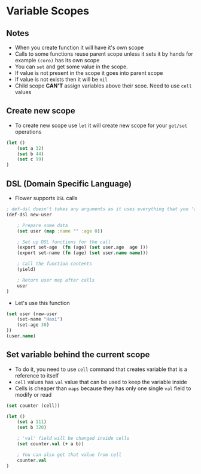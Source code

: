 # Variable Scopes

## Notes
* When you create function it will have it's own scope
* Calls to some functions reuse parent scope unless it sets it by hands for example `(coro)` has its own scope
* You can `set` and get some value in the scope.
* If value is not present in the scope it goes into parent scope
* If value is not exists then it will be `nil`
* Child scope __CAN'T__ assign variables above their scoe. Need to use `cell` values




## Create new scope
* To create new scope use `let` it will create new scope for your `get/set` operations
```clojure
(let ()
    (set a 32)
    (set b 44)
    (set c 99)
)
```


## DSL (Domain Specific Language)
* Flower supports `DSL` calls
```clojure
; def-dsl doesn't takes any arguments as it uses everything that you 'add' inside
(def-dsl new-user

    ; Prepare some data
    (set user (map :name "" :age 0))

    ; Set up DSL functions for the call
    (export set-age  (fn (age) (set user.age  age )))
    (export set-name (fn (age) (set user.name name)))

    ; Call the function contents
    (yield)

    ; Return user map after calls
    user
)
```
* Let's use this function
```clojure
(set user (new-user
    (set-name "Haxi")
    (set-age 30)
))
(user.name)
```


## Set variable behind the current scope
* To do it, you need to use `cell` command that creates variable that is a reference to itself
* `cell` values has `val` value that can be used to keep the variable inside
* Cells is cheaper than `maps` because they has only one single `val` field to modify or read
```clojure
(set counter (cell))

(let ()
    (set a 111)
    (set b 320)

    ; 'val' field will be changed inside cells
    (set counter.val (+ a b))

    ; You can also get that value from cell
    counter.val
)
```
